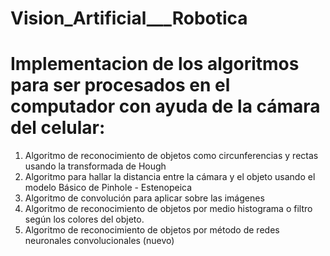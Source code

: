 # Vision_Artificial___Robotica

# Implementacion de los algoritmos para ser procesados en el computador con ayuda de la cámara del celular:

1. Algoritmo de reconocimiento de objetos como circunferencias y rectas usando la transformada de Hough
2. Algoritmo para hallar la distancia entre la cámara y el objeto usando el modelo Básico de Pinhole - Estenopeica 
3. Algoritmo de convolución para aplicar sobre las imágenes 
4. Algoritmo de reconocimiento de objetos por medio histograma o filtro según los colores del objeto.
5. Algoritmo de reconocimiento de objetos por método de redes neuronales convolucionales (nuevo)
